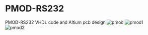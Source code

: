 # PMOD-RS232
PMOD-RS232 VHDL code and Altium pcb design
![pmod](https://github.com/yunusdlszz/PMOD-RS232/assets/72668830/907f8f8e-bd38-4314-a4b3-cf0d8da7fe32)
![pmod1](https://github.com/yunusdlszz/PMOD-RS232/assets/72668830/201a3cbd-b33d-4109-981c-bdc0fd2f7018)
![pmod2](https://github.com/yunusdlszz/PMOD-RS232/assets/72668830/00cb0d57-e478-4af8-b1bf-847769fdd2ec)
